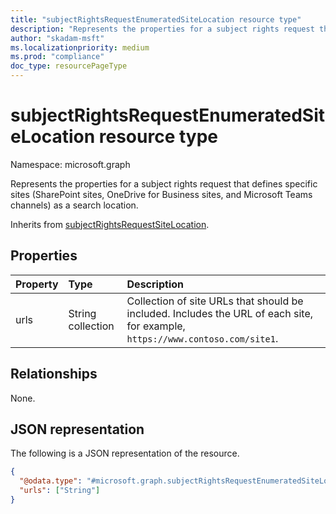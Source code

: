```yaml
---
title: "subjectRightsRequestEnumeratedSiteLocation resource type"
description: "Represents the properties for a subject rights request that defines specific sites (SharePoint sites, OneDrive for Business sites, and Microsoft Teams channels) as a search location."
author: "skadam-msft"
ms.localizationpriority: medium
ms.prod: "compliance"
doc_type: resourcePageType
---
```


# subjectRightsRequestEnumeratedSiteLocation resource type

Namespace: microsoft.graph

Represents the properties for a subject rights request that defines specific sites (SharePoint sites, OneDrive for Business sites, and Microsoft Teams channels) as a search location.

Inherits from [subjectRightsRequestSiteLocation](../resources/subjectrightsrequestsitelocation.md).

## Properties
|Property|Type|Description|
|:---|:---|:---|
|urls|String collection|Collection of site URLs that should be included. Includes the URL of each site, for example, `https://www.contoso.com/site1`.|

## Relationships
None.

## JSON representation
The following is a JSON representation of the resource.
<!-- {
  "blockType": "resource",
  "@odata.type": "microsoft.graph.subjectRightsRequestEnumeratedSiteLocation"
}
-->
``` json
{
  "@odata.type": "#microsoft.graph.subjectRightsRequestEnumeratedSiteLocation",
  "urls": ["String"]
}
```

